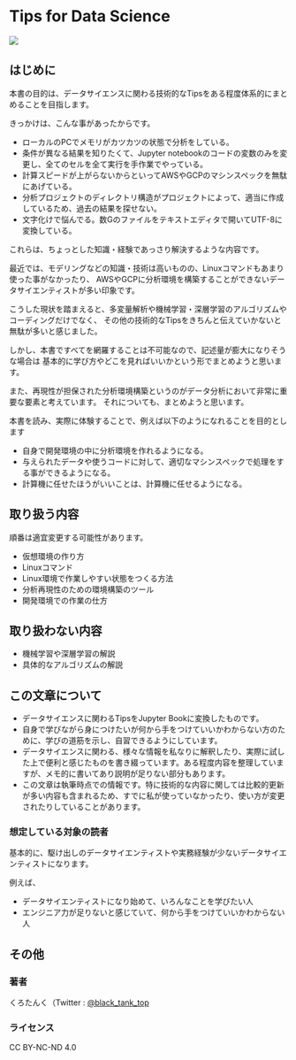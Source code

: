 # Tips for Data Science

<img src="https://circleci.com/gh/jupyter/jupyter-book.svg?style=svg" class="left">

## はじめに

本書の目的は、データサイエンスに関わる技術的なTipsをある程度体系的にまとめることを目指します。

きっかけは、こんな事があったからです。

* ローカルのPCでメモリがカツカツの状態で分析をしている。
* 条件が異なる結果を知りたくて、Jupyter notebookのコードの変数のみを変更し、全てのセルを全て実行を手作業でやっている。
* 計算スピードが上がらないからといってAWSやGCPのマシンスペックを無駄にあげている。
* 分析プロジェクトのディレクトリ構造がプロジェクトによって、適当に作成しているため、過去の結果を探せない。
* 文字化けで悩んでる。数Gのファイルをテキストエディタで開いてUTF-8に変換している。

これらは、ちょっとした知識・経験であっさり解決するような内容です。

最近では、モデリングなどの知識・技術は高いものの、Linuxコマンドもあまり使った事がなかったり、
AWSやGCPに分析環境を構築することができないデータサイエンティストが多い印象です。

こうした現状を踏まえると、多変量解析や機械学習・深層学習のアルゴリズムやコーディングだけでなく、
その他の技術的なTipsをきちんと伝えていかないと無駄が多いと感じました。

しかし、本書ですべてを網羅することは不可能なので、記述量が膨大になりそうな場合は
基本的に学び方やどこを見ればいいかという形でまとめようと思います。

また、再現性が担保された分析環境構築というのがデータ分析において非常に重要な要素と考えています。
それについても、まとめようと思います。

本書を読み、実際に体験することで、例えば以下のようになれることを目的とします

* 自身で開発環境の中に分析環境を作れるようになる。
* 与えられたデータや使うコードに対して、適切なマシンスペックで処理をする事ができるようになる。
* 計算機に任せたほうがいいことは、計算機に任せるようになる。

## 取り扱う内容

順番は適宜変更する可能性があります。

* 仮想環境の作り方
* Linuxコマンド
* Linux環境で作業しやすい状態をつくる方法
* 分析再現性のための環境構築のツール
* 開発環境での作業の仕方

## 取り扱わない内容

* 機械学習や深層学習の解説
* 具体的なアルゴリズムの解説

## この文章について

* データサイエンスに関わるTipsをJupyter Bookに変換したものです。 
* 自身で学びながら身につけたいが何から手をつけていいかわからない方のために、学びの道筋を示し、自習できるようにしています。
* データサイエンスに関わる、様々な情報を私なりに解釈したり、実際に試した上で便利と感じたものを書き綴っています。ある程度内容を整理していますが、メモ的に書いてあり説明が足りない部分もあります。
* この文章は執筆時点での情報です。特に技術的な内容に関しては比較的更新が多い内容も含まれるため、すでに私が使っていなかったり、使い方が変更されたりしていることがあります。

### 想定している対象の読者

基本的に、駆け出しのデータサイエンティストや実務経験が少ないデータサイエンティストになります。

例えば、
* データサイエンティストになり始めて、いろんなことを学びたい人
* エンジニア力が足りないと感じていて、何から手をつけていいかわからない人


## その他 

### 著者

くろたんく（Twitter : [@black_tank_top](https://twitter.com/black_tank_top)

### ライセンス

CC BY-NC-ND 4.0
